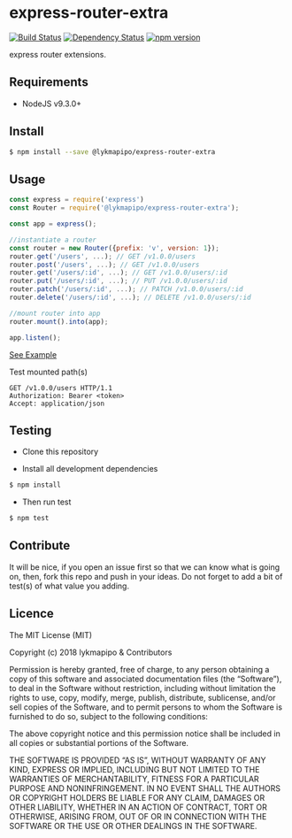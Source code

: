 # express-router-extra

[![Build Status](https://travis-ci.org/lykmapipo/express-router-extra.svg?branch=master)](https://travis-ci.org/lykmapipo/express-router-extra)
[![Dependency Status](https://img.shields.io/david/lykmapipo/express-router-extra.svg?style=flat)](https://david-dm.org/lykmapipo/express-router-extra)
[![npm version](https://badge.fury.io/js/%40lykmapipo%2Fexpress-router-extra.svg)](https://badge.fury.io/js/@lykmapipo/express-router-extra)


express router extensions.


## Requirements

- NodeJS v9.3.0+

## Install
```sh
$ npm install --save @lykmapipo/express-router-extra
```

## Usage

```javascript
const express = require('express')
const Router = require('@lykmapipo/express-router-extra');

const app = express();

//instantiate a router
const router = new Router({prefix: 'v', version: 1});
router.get('/users', ...); // GET /v1.0.0/users
router.post('/users', ...); // GET /v1.0.0/users
router.get('/users/:id', ...); // GET /v1.0.0/users/:id
router.put('/users/:id', ...); // PUT /v1.0.0/users/:id
router.patch('/users/:id', ...); // PATCH /v1.0.0/users/:id
router.delete('/users/:id', ...); // DELETE /v1.0.0/users/:id

//mount router into app
router.mount().into(app);

app.listen();

```

[See Example](https://github.com/lykmapipo/express-router-extra/blob/master/examples/app.js)

Test mounted path(s)
```curl
GET /v1.0.0/users HTTP/1.1
Authorization: Bearer <token>
Accept: application/json
```


## Testing
* Clone this repository

* Install all development dependencies
```sh
$ npm install
```
* Then run test
```sh
$ npm test
```

## Contribute
It will be nice, if you open an issue first so that we can know what is going on, then, fork this repo and push in your ideas. Do not forget to add a bit of test(s) of what value you adding.

## Licence
The MIT License (MIT)

Copyright (c) 2018 lykmapipo & Contributors

Permission is hereby granted, free of charge, to any person obtaining a copy of this software and associated documentation files (the “Software”), to deal in the Software without restriction, including without limitation the rights to use, copy, modify, merge, publish, distribute, sublicense, and/or sell copies of the Software, and to permit persons to whom the Software is furnished to do so, subject to the following conditions:

The above copyright notice and this permission notice shall be included in all copies or substantial portions of the Software.

THE SOFTWARE IS PROVIDED “AS IS”, WITHOUT WARRANTY OF ANY KIND, EXPRESS OR IMPLIED, INCLUDING BUT NOT LIMITED TO THE WARRANTIES OF MERCHANTABILITY, FITNESS FOR A PARTICULAR PURPOSE AND NONINFRINGEMENT. IN NO EVENT SHALL THE AUTHORS OR COPYRIGHT HOLDERS BE LIABLE FOR ANY CLAIM, DAMAGES OR OTHER LIABILITY, WHETHER IN AN ACTION OF CONTRACT, TORT OR OTHERWISE, ARISING FROM, OUT OF OR IN CONNECTION WITH THE SOFTWARE OR THE USE OR OTHER DEALINGS IN THE SOFTWARE. 